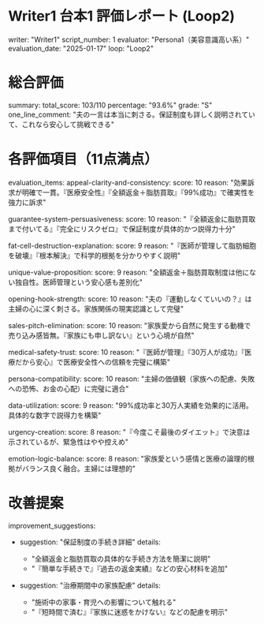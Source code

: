 # Writer1 台本1 評価レポート (Loop2)
writer: "Writer1"
script_number: 1
evaluator: "Persona1（美容意識高い系）"
evaluation_date: "2025-01-17"
loop: "Loop2"

# 総合評価
summary:
  total_score: 103/110
  percentage: "93.6%"
  grade: "S"
  one_line_comment: "夫の一言は本当に刺さる。保証制度も詳しく説明されていて、これなら安心して挑戦できる"

# 各評価項目（11点満点）
evaluation_items:
  appeal-clarity-and-consistency:
    score: 10
    reason: "効果訴求が明確で一貫。『医療安全性』『全額返金＋脂肪買取』『99%成功』で確実性を強力に訴求"
  
  guarantee-system-persuasiveness:
    score: 10
    reason: "『全額返金に脂肪買取まで付いてる』『完全にリスクゼロ』で保証制度が具体的かつ説得力十分"
  
  fat-cell-destruction-explanation:
    score: 9
    reason: "『医師が管理して脂肪細胞を破壊』『根本解決』で科学的根拠を分かりやすく説明"
  
  unique-value-proposition:
    score: 9
    reason: "全額返金＋脂肪買取制度は他にない独自性。医師管理という安心感も差別化"
  
  opening-hook-strength:
    score: 10
    reason: "夫の『運動しなくていいの？』は主婦の心に深く刺さる。家族関係の現実認識として完璧"
  
  sales-pitch-elimination:
    score: 10
    reason: "家族愛から自然に発生する動機で売り込み感皆無。『家族にも申し訳ない』という心境が自然"
  
  medical-safety-trust:
    score: 10
    reason: "『医師が管理』『30万人が成功』『医療だから安心』で医療安全性への信頼を完璧に構築"
  
  persona-compatibility:
    score: 10
    reason: "主婦の価値観（家族への配慮、失敗への恐怖、お金の心配）に完璧に適合"
  
  data-utilization:
    score: 9
    reason: "99%成功率と30万人実績を効果的に活用。具体的な数字で説得力を構築"
  
  urgency-creation:
    score: 8
    reason: "『今度こそ最後のダイエット』で決意は示されているが、緊急性はやや控えめ"
  
  emotion-logic-balance:
    score: 8
    reason: "家族愛という感情と医療の論理的根拠がバランス良く融合。主婦には理想的"

# 改善提案
improvement_suggestions:
  - suggestion: "保証制度の手続き詳細"
    details: 
      - "全額返金と脂肪買取の具体的な手続き方法を簡潔に説明"
      - "『簡単な手続きで』『過去の返金実績』などの安心材料を追加"
  
  - suggestion: "治療期間中の家族配慮"
    details:
      - "施術中の家事・育児への影響について触れる"
      - "『短時間で済む』『家族に迷惑をかけない』などの配慮を明示"